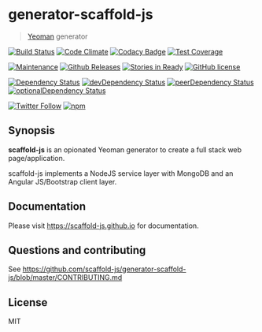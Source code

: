# generator-scaffold-js

> [Yeoman](http://yeoman.io) generator

[![Build Status](https://travis-ci.org/scaffold-js/generator-scaffold-js.svg?branch=master)](https://travis-ci.org/scaffold-js/generator-scaffold-js)
[![Code Climate](https://codeclimate.com/github/scaffold-js/generator-scaffold-js/badges/gpa.svg)](https://codeclimate.com/github/scaffold-js/generator-scaffold-js)
[![Codacy Badge](https://api.codacy.com/project/badge/grade/eeae91ca87c049768c3355321e8fdd68)](https://www.codacy.com/app/james_20/generator-scaffold-js)
[![Test Coverage](https://codeclimate.com/github/scaffold-js/generator-scaffold-js/badges/coverage.svg)](https://codeclimate.com/github/scaffold-js/generator-scaffold-js/coverage)

[![Maintenance](https://img.shields.io/maintenance/yes/2016.svg)]()
[![Github Releases](https://img.shields.io/github/downloads/scaffold-js/generator-scaffold-js/latest/total.svg)]()
[![Stories in Ready](https://badge.waffle.io/scaffold-js/generator-scaffold-js.png?label=ready&title=ready)](https://waffle.io/scaffold-js/generator-scaffold-js)
[![GitHub license](https://img.shields.io/github/license/scaffold-js/generator-scaffold-js.svg)]()

[![Dependency Status](https://david-dm.org/scaffold-js/generator-scaffold-js.svg)](https://david-dm.org/scaffold-js/generator-scaffold-js)
[![devDependency Status](https://david-dm.org/scaffold-js/generator-scaffold-js/dev-status.svg)](https://david-dm.org/scaffold-js/generator-scaffold-js#info=devDependencies)
[![peerDependency Status](https://david-dm.org/scaffold-js/generator-scaffold-js/peer-status.svg)](https://david-dm.org/scaffold-js/generator-scaffold-js#info=peerDependencies)
[![optionalDependency Status](https://david-dm.org/scaffold-js/generator-scaffold-js/optional-status.svg)](https://david-dm.org/scaffold-js/generator-scaffold-js#info=optionalDependencies)

[![Twitter Follow](https://img.shields.io/twitter/follow/scaffoldjs.svg?style=social?maxAge=2592000)](https://twitter.com/scaffoldjs)
[![npm](https://img.shields.io/npm/dt/generator-scaffold-js.svg?maxAge=2592000)](https://www.npmjs.com/package/generator-scaffold-js)

[npm-image]: https://badge.fury.io/js/generator-scaffold-js.svg
[npm-url]: https://npmjs.org/package/generator-scaffold-js

<!--
[![Libscore](https://img.shields.io/libscore/s/jQuery.svg)]()
-->

## Synopsis

**scaffold-js** is an opionated Yeoman generator to create a full stack web page/application. 

scaffold-js implements a NodeJS service layer with MongoDB and an Angular JS/Bootstrap client layer.

## Documentation

Please visit https://scaffold-js.github.io for documentation.

## Questions and contributing

See https://github.com/scaffold-js/generator-scaffold-js/blob/master/CONTRIBUTING.md

## License

MIT
